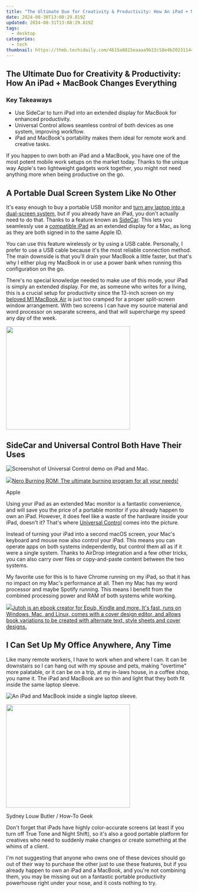 ```yaml
---
title: "The Ultimate Duo for Creativity & Productivity: How An iPad + MacBook Changes Everything"
date: 2024-08-30T13:08:29.819Z
updated: 2024-08-31T13:08:29.819Z
tags:
  - desktop
categories:
  - tech
thumbnail: https://thmb.techidaily.com/4615a0815eaaaa9b22c58e4b20231144a4af2f1f5af9f2c94189c8d2595dadf6.jpg
---
```


## The Ultimate Duo for Creativity & Productivity: How An iPad + MacBook Changes Everything

### Key Takeaways

* Use SideCar to turn iPad into an extended display for MacBook for enhanced productivity.
* Universal Control allows seamless control of both devices as one system, improving workflow.
* iPad and MacBook's portability makes them ideal for remote work and creative tasks.

 If you happen to own both an iPad and a MacBook, you have one of the most potent mobile work setups on the market today. Thanks to the unique way Apple's two lightweight gadgets work together, you might not need anything more when being productive on the go.

##  A Portable Dual Screen System Like No Other

 It's easy enough to buy a portable USB monitor and [turn any laptop into a dual-screen system](https://tech-hub.techidaily.com/a-deep-dive-into-huggingchat-an-open-and-free-competitor-to-the-famous-chatgpt/), but if you already have an iPad, you don't actually need to do that. Thanks to a feature known as [SideCar](https://hardware-reviews.techidaily.com/expert-tips-on-hardware-from-toms-technology-corner/). This lets you seamlessly use a [compatible iPad](https://support.apple.com/en-us/102597) as an extended display for a Mac, as long as they are both signed in to the same Apple ID.

 You can use this feature wirelessly or by using a USB cable. Personally, I prefer to use a USB cable because it's the most reliable connection method. The main downside is that you'll drain your MacBook a little faster, but that's why I either plug my MacBook in or use a power bank when running this configuration on the go.

 There's no special knowledge needed to make use of this mode, your iPad is simply an extended display. For me, as someone who writes for a living, this is a crucial setup for productivity since the 13-inch screen on my [beloved M1 MacBook Air](https://facebook-video-share.techidaily.com/new-2024-approved-discover-the-best-tools-and-tips-to-accurately-tag-your-videos/) is just too cramped for a proper split-screen window arrangement. With two screens I can have my source material and word processor on separate screens, and that will supercharge my speed any day of the week.

<!-- affiliate ads begin -->
<a href="https://getlyla.pxf.io/c/5597632/1455723/15391" target="_top" id="1455723"><img src="//a.impactradius-go.com/display-ad/15391-1455723" border="0" alt="" width="336" height="280"/></a><img height="0" width="0" src="https://imp.pxf.io/i/5597632/1455723/15391" style="position:absolute;visibility:hidden;" border="0" />
<!-- affiliate ads end -->
##  SideCar and Universal Control Both Have Their Uses

![Screenshot of Universal Control demo on iPad and Mac.](https://static1.howtogeekimages.com/wordpress/wp-content/uploads/2021/06/mac_universal_control.jpg) 

<!-- affiliate ads begin -->
<a href="https://store.nero.com/order/checkout.php?PRODS=39694080&QTY=1&AFFILIATE=108875&CART=1"><img src="http://cdnwww.nero.com/nero-com-wAssets/img/banners/2023/nbr/fire/Screenshot_1red_gb.jpg" border="0">Nero Burning ROM:
The ultimate burning program for all your needs!</a>
<!-- affiliate ads end -->
Apple

 Using your iPad as an extended Mac monitor is a fantastic convenience, and will save you the price of a portable monitor if you already happen to own an iPad. However, it does feel like a waste of the hardware inside your iPad, doesn't it? That's where [Universal Control](https://some-approaches.techidaily.com/2024-approved-the-percussion-prospector-find-and-test-free-software/) comes into the picture.

 Instead of turning your iPad into a second macOS screen, your Mac's keyboard and mouse now also control your iPad. This means you can operate apps on both systems independently, but control them all as if it were a single system. Thanks to AirDrop integration and a few other tricks, you can also carry over files or copy-and-paste content between the two systems.

 My favorite use for this is to have Chrome running on my iPad, so that it has no impact on my Mac's performance at all. Then my Mac has my word processor and maybe Spotify running. This means I benefit from the combined processing power and RAM of both systems while working.

<!-- affiliate ads begin -->
<a href="https://secure.2checkout.com/order/checkout.php?PRODS=4694919&QTY=1&AFFILIATE=108875&CART=1"><img src="https://secure.avangate.com/images/merchant/bccefcc1b1eee9eca3ae4f5c1a281482/products/jutoh-logo-1200x1600.jpg" border="0">Jutoh is an ebook creator for Epub, Kindle and more. It's fast, runs on Windows, Mac, and Linux, comes with a cover design editor, and allows book variations to be created with alternate text, style sheets and cover designs. </a>
<!-- affiliate ads end -->
##  I Can Set Up My Office Anywhere, Any Time

 Like many remote workers, I have to work when and where I can. It can be downstairs so I can hang out with my spouse and pets, making "overtime" more palatable, or it can be on a trip, at my in-laws house, in a coffee shop, you name it. The iPad and MacBook are so thin and light that they both fit inside the same laptop sleeve.

![An iPad and MacBook inside a single laptop sleeve.](https://static1.howtogeekimages.com/wordpress/wp-content/uploads/2024/06/an-ipad-and-macbook-inside-a-single-laptop-sleeve.jpeg) 

<!-- affiliate ads begin -->
<a href="https://laganoo.pxf.io/c/5597632/1657397/16446" target="_top" id="1657397"><img src="//a.impactradius-go.com/display-ad/16446-1657397" border="0" alt="" width="336" height="280"/></a><img height="0" width="0" src="https://imp.pxf.io/i/5597632/1657397/16446" style="position:absolute;visibility:hidden;" border="0" />
<!-- affiliate ads end -->
Sydney Louw Butler / How-To Geek

 Don't forget that iPads have highly color-accurate screens (at least if you turn off True Tone and Night Shift), so it's also a good portable platform for creatives who need to suddenly make changes or create something at the whims of a client.

 I'm not suggesting that anyone who owns one of these devices should go out of their way to purchase the other just to use these features, but if you already happen to own an iPad and a MacBook, and you're not combining them, you may be missing out on a fantastic portable productivity powerhouse right under your nose, and it costs nothing to try.

<ins class="adsbygoogle"
     style="display:block"
     data-ad-format="autorelaxed"
     data-ad-client="ca-pub-7571918770474297"
     data-ad-slot="1223367746"></ins>



<ins class="adsbygoogle"
     style="display:block"
     data-ad-client="ca-pub-7571918770474297"
     data-ad-slot="8358498916"
     data-ad-format="auto"
     data-full-width-responsive="true"></ins>


